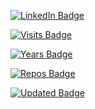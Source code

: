 
[![LinkedIn Badge](https://img.shields.io/badge/LinkedIn-Profile-informational?style=for-the-badge&logo=linkedin&logoColor=white&color=0D76A8)](https://www.linkedin.com/in/hakan-akgül/)

[![Visits Badge](https://badges.pufler.dev/visits/hakan-akgul/hakan-akgul?style=for-the-badge)](https://github.com/hakan-akgul)

[![Years Badge](https://badges.pufler.dev/years/hakan-akgul?style=for-the-badge)](https://badges.pufler.dev)

[![Repos Badge](https://badges.pufler.dev/repos/hakan-akgul?style=for-the-badge)](https://badges.pufler.dev)

[![Updated Badge](https://badges.pufler.dev/updated/hakan-akgul/hakan-akgul/git-badges?style=for-the-badge)](https://badges.pufler.dev)

